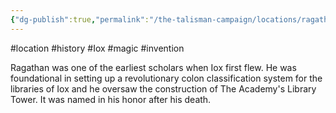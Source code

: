 ```yaml
---
{"dg-publish":true,"permalink":"/the-talisman-campaign/locations/ragathan-s-tower/","noteIcon":""}
---
```


#location #history #Iox #magic #invention 

Ragathan was one of the earliest scholars when Iox first flew. He was foundational in setting up a revolutionary colon classification system for the libraries of Iox and he oversaw the construction of The Academy's Library Tower. It was named in his honor after his death. 